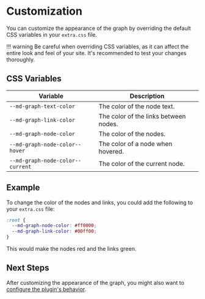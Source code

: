 # Customization

You can customize the appearance of the graph by overriding the default CSS variables in your `extra.css` file.

!!! warning
    Be careful when overriding CSS variables, as it can affect the entire look and feel of your site. It's recommended to test your changes thoroughly.

## CSS Variables

| Variable | Description |
|---|---|
| `--md-graph-text-color` | The color of the node text. |
| `--md-graph-link-color` | The color of the links between nodes. |
| `--md-graph-node-color` | The color of the nodes. |
| `--md-graph-node-color--hover`| The color of a node when hovered. |
| `--md-graph-node-color--current`| The color of the current node. |

## Example

To change the color of the nodes and links, you could add the following to your `extra.css` file:

```css
:root {
  --md-graph-node-color: #ff0000;
  --md-graph-link-color: #00ff00;
}
```

This would make the nodes red and the links green.

## Next Steps

After customizing the appearance of the graph, you might also want to [configure the plugin's behavior](../reference/configuration.md).

